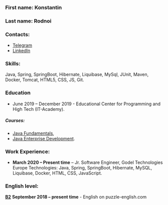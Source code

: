 ### First name: Konstantin
### Last name: Rodnoi

### Contacts:
* [Telegram](https://t.me/ks_rod)
* [LinkedIn](https://www.linkedin.com/in/konstantin-rodnoy/)

### Skills:
Java, Spring, SpringBoot, Hibernate, Liquibase, MySql, JUnit, Maven, Docker, Tomcat, HTML5, CSS, JS, Git.

### Education
* June 2019 – December 2019 - Educational Center for Programming and High Tech (IT-Academy).
##### Courses:
* [Java Fundamentals]( https://yadi.sk/i/fZN8cbu8gf7_7g ),
* [Java Enterprise Development]( https://yadi.sk/i/xE9WUsM4YenRxQ ).

### Work Experience:
* **March 2020 – Present time** – Jr. Software Engineer, Godel Technologies Europe
Technologies: Java, Spring, SpringBoot, Hibernate, MySQL, Liquibase, Docker, HTML, CSS, JavaScript.

### English level: 
[**B2**](https://yadi.sk/i/hT2BvmQ1hDd98Q)
**September 2018 – present time** - English on puzzle-english.com